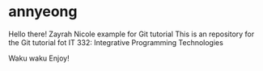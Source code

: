 # annyeong
Hello there!
Zayrah Nicole example for Git tutorial
This is an repository for the Git tutorial fot IT 332: Integrative Programming Technologies

Waku waku
Enjoy!
